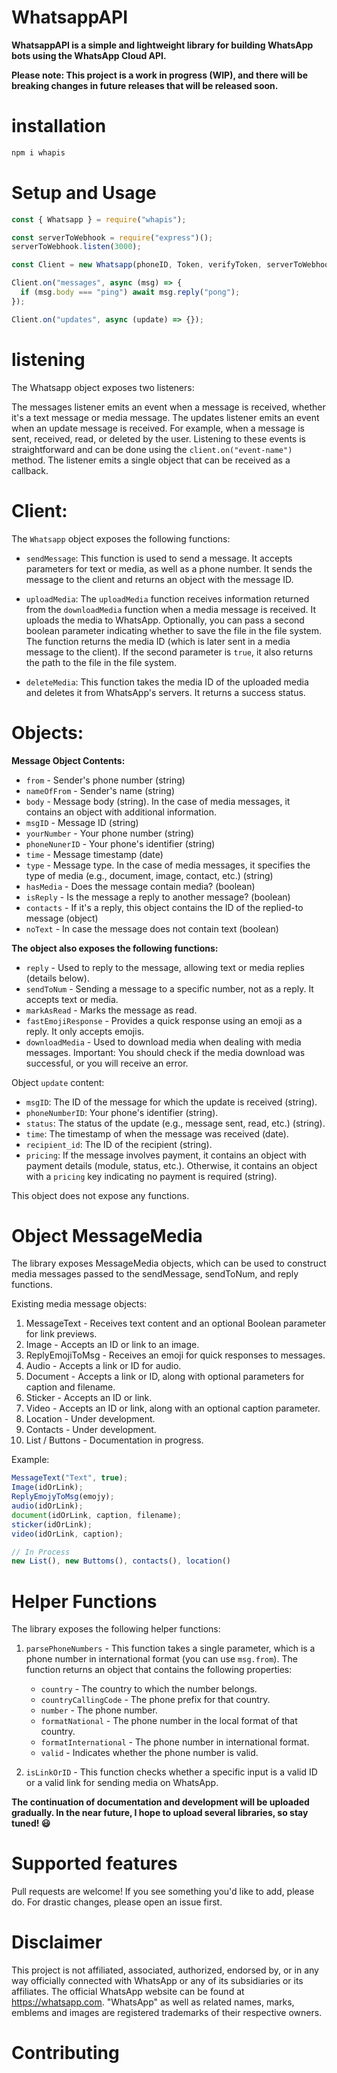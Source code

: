 # WhatsappAPI

**WhatsappAPI is a simple and lightweight library for building WhatsApp bots using the WhatsApp Cloud API.**

**Please note: This project is a work in progress (WIP), and there will be breaking changes in future releases that will be released soon.**

# installation

```bash
npm i whapis
```

# Setup and Usage

```js
const { Whatsapp } = require("whapis");

const serverToWebhook = require("express")();
serverToWebhook.listen(3000);

const Client = new Whatsapp(phoneID, Token, verifyToken, serverToWebhook);

Client.on("messages", async (msg) => {
  if (msg.body === "ping") await msg.reply("pong");
});

Client.on("updates", async (update) => {});

```

# listening
The Whatsapp object exposes two listeners:

The messages listener emits an event when a message is received, whether it's a text message or media message.
The updates listener emits an event when an update message is received. For example, when a message is sent, received, read, or deleted by the user.
Listening to these events is straightforward and can be done using the ``` client.on("event-name") ``` method. The listener emits a single object that can be received as a callback.

# Client:
The `Whatsapp` object exposes the following functions:

- `sendMessage`: This function is used to send a message. It accepts parameters for text or media, as well as a phone number. It sends the message to the client and returns an object with the message ID.

- `uploadMedia`: The `uploadMedia` function receives information returned from the `downloadMedia` function when a media message is received. It uploads the media to WhatsApp. Optionally, you can pass a second boolean parameter indicating whether to save the file in the file system. The function returns the media ID (which is later sent in a media message to the client). If the second parameter is `true`, it also returns the path to the file in the file system.

- `deleteMedia`: This function takes the media ID of the uploaded media and deletes it from WhatsApp's servers. It returns a success status.

# Objects:

**Message Object Contents:**
- `from` - Sender's phone number (string)
- `nameOfFrom` - Sender's name (string)
- `body` - Message body (string). In the case of media messages, it contains an object with additional information.
- `msgID` - Message ID (string)
- `yourNumber` - Your phone number (string)
- `phoneNunerID` - Your phone's identifier (string)
- `time` - Message timestamp (date)
- `type` - Message type. In the case of media messages, it specifies the type of media (e.g., document, image, contact, etc.) (string)
- `hasMedia` - Does the message contain media? (boolean)
- `isReply` - Is the message a reply to another message? (boolean)
- `contacts` - If it's a reply, this object contains the ID of the replied-to message (object)
- `noText` - In case the message does not contain text (boolean)

**The object also exposes the following functions:**
- `reply` - Used to reply to the message, allowing text or media replies (details below).
- `sendToNum` - Sending a message to a specific number, not as a reply. It accepts text or media.
- `markAsRead` - Marks the message as read.
- `fastEmojiResponse` - Provides a quick response using an emoji as a reply. It only accepts emojis.
- `downloadMedia` - Used to download media when dealing with media messages. Important: You should check if the media download was successful, or you will receive an error.

Object `update` content:
- `msgID`: The ID of the message for which the update is received (string).
- `phoneNumberID`: Your phone's identifier (string).
- `status`: The status of the update (e.g., message sent, read, etc.) (string).
- `time`: The timestamp of when the message was received (date).
- `recipient_id`: The ID of the recipient (string).
- `pricing`: If the message involves payment, it contains an object with payment details (module, status, etc.). Otherwise, it contains an object with a `pricing` key indicating no payment is required (string).

This object does not expose any functions.

# Object MessageMedia
The library exposes MessageMedia objects, which can be used to construct media messages passed to the sendMessage, sendToNum, and reply functions.

Existing media message objects:
1. MessageText - Receives text content and an optional Boolean parameter for link previews.
2. Image - Accepts an ID or link to an image.
3. ReplyEmojiToMsg - Receives an emoji for quick responses to messages.
4. Audio - Accepts a link or ID for audio.
5. Document - Accepts a link or ID, along with optional parameters for caption and filename.
6. Sticker - Accepts an ID or link.
7. Video - Accepts an ID or link, along with an optional caption parameter.
8. Location - Under development.
9. Contacts - Under development.
10. List / Buttons - Documentation in progress.

Example: 
```js
MessageText("Text", true);
Image(idOrLink);
ReplyEmojyToMsg(emojy);
audio(idOrLink);
document(idOrLink, caption, filename);
sticker(idOrLink);
video(idOrLink, caption);

// In Process
new List(), new Buttoms(), contacts(), location()
```

# Helper Functions

The library exposes the following helper functions:

1. `parsePhoneNumbers` - This function takes a single parameter, which is a phone number in international format (you can use `msg.from`). The function returns an object that contains the following properties:
   - `country` - The country to which the number belongs.
   - `countryCallingCode` - The phone prefix for that country.
   - `number` - The phone number.
   - `formatNational` - The phone number in the local format of that country.
   - `formatInternational` - The phone number in international format.
   - `valid` - Indicates whether the phone number is valid.

2. `isLinkOrID` - This function checks whether a specific input is a valid ID or a valid link for sending media on WhatsApp.


**The continuation of documentation and development will be uploaded gradually. In the near future, I hope to upload several libraries, so stay tuned! 😃**

# Supported features
Pull requests are welcome! If you see something you'd like to add, please do. For drastic changes, please open an issue first.

# Disclaimer
This project is not affiliated, associated, authorized, endorsed by, or in any way officially connected with WhatsApp or any of its subsidiaries or its affiliates. The official WhatsApp website can be found at https://whatsapp.com. "WhatsApp" as well as related names, marks, emblems and images are registered trademarks of their respective owners.

# Contributing
